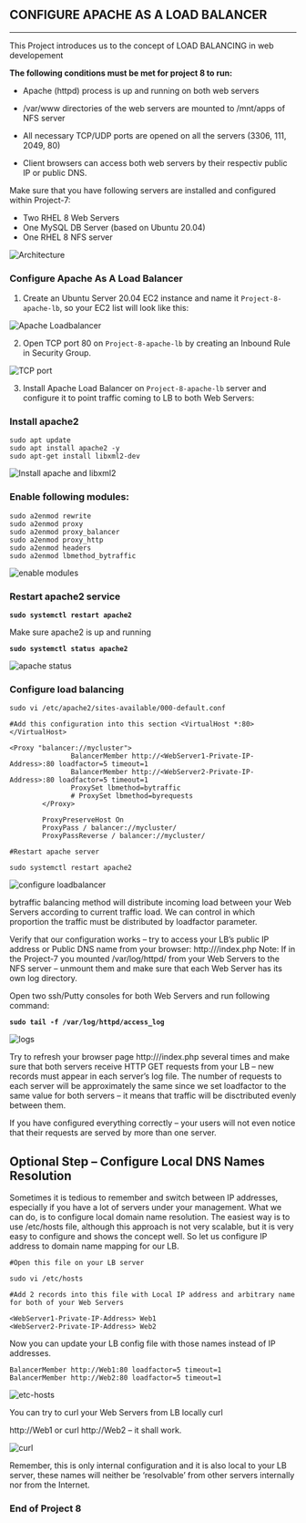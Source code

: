 ## CONFIGURE APACHE AS A LOAD BALANCER
---

This Project introduces us to the concept of LOAD BALANCING in web developement

**The following conditions must be met for project 8 to run:**

* Apache (httpd) process is up and running on both web servers

* /var/www directories of the web servers are mounted to /mnt/apps of NFS server

* All necessary TCP/UDP ports are opened on all the servers (3306, 111, 2049, 80)

* Client browsers can access both web servers by their respectiv public IP or public DNS.

Make sure that you have following servers are installed and configured within Project-7:

* Two RHEL 8 Web Servers
* One MySQL DB Server (based on Ubuntu 20.04)
* One RHEL 8 NFS server

![Architecture](./Images/architecture%20for%20project%208.PNG)

### Configure Apache As A Load Balancer

1. Create an Ubuntu Server 20.04 EC2 instance and name it `Project-8-apache-lb`, so your EC2 list will look like this:

![Apache Loadbalancer](./Images/apache%20load-balancer%20instance.PNG)


2. Open TCP port 80 on `Project-8-apache-lb` by creating an Inbound Rule in Security Group.

![TCP port](./Images/TCp%20port%2080.PNG)

3. Install Apache Load Balancer on `Project-8-apache-lb` server and configure it to point traffic coming to LB to both Web Servers:

### Install apache2
```
sudo apt update
sudo apt install apache2 -y
sudo apt-get install libxml2-dev
```
![Install apache and libxml2](./Images/apache%20install%20and%20libxml2.PNG)

### Enable following modules:
```
sudo a2enmod rewrite
sudo a2enmod proxy
sudo a2enmod proxy_balancer
sudo a2enmod proxy_http
sudo a2enmod headers
sudo a2enmod lbmethod_bytraffic
```
![enable modules](./Images/Enable%20modules.PNG)

### Restart apache2 service

**`sudo systemctl restart apache2`**

Make sure apache2 is up and running

**`sudo systemctl status apache2`**

![apache status](./Images/apache2%20running.PNG)

### Configure load balancing

```
sudo vi /etc/apache2/sites-available/000-default.conf

#Add this configuration into this section <VirtualHost *:80>  </VirtualHost>

<Proxy "balancer://mycluster">
               BalancerMember http://<WebServer1-Private-IP-Address>:80 loadfactor=5 timeout=1
               BalancerMember http://<WebServer2-Private-IP-Address>:80 loadfactor=5 timeout=1
               ProxySet lbmethod=bytraffic
               # ProxySet lbmethod=byrequests
        </Proxy>

        ProxyPreserveHost On
        ProxyPass / balancer://mycluster/
        ProxyPassReverse / balancer://mycluster/

#Restart apache server

sudo systemctl restart apache2
```

![configure loadbalancer](./Images/configure%20loadbalancer.PNG)


bytraffic balancing method will distribute incoming load between your Web Servers according to current traffic load. We can control in which proportion the traffic must be distributed by loadfactor parameter.


Verify that our configuration works – try to access your LB’s public IP address or Public DNS name from your browser:
http://<Load-Balancer-Public-IP-Address-or-Public-DNS-Name>/index.php
Note: If in the Project-7 you mounted /var/log/httpd/ from your Web Servers to the NFS server – unmount them and make sure that each Web Server has its own log directory.

Open two ssh/Putty consoles for both Web Servers and run following command:

**`sudo tail -f /var/log/httpd/access_log`**

![logs](./Images/logs.PNG)

Try to refresh your browser page http://<Load-Balancer-Public-IP-Address-or-Public-DNS-Name>/index.php several times and make sure that both servers receive HTTP GET requests from your LB – new records must appear in each server’s log file. The number of requests to each server will be approximately the same since we set loadfactor to the same value for both servers – it means that traffic will be disctributed evenly between them.


If you have configured everything correctly – your users will not even notice that their requests are served by more than one server.



## Optional Step – Configure Local DNS Names Resolution

Sometimes it is tedious to remember and switch between IP addresses, especially if you have a lot of servers under your management.
What we can do, is to configure local domain name resolution. The easiest way is to use /etc/hosts file, although this approach is not very scalable, but it is very easy to configure and shows the concept well. So let us configure IP address to domain name mapping for our LB.

```
#Open this file on your LB server

sudo vi /etc/hosts

#Add 2 records into this file with Local IP address and arbitrary name for both of your Web Servers

<WebServer1-Private-IP-Address> Web1
<WebServer2-Private-IP-Address> Web2
```


Now you can update your LB config file with those names instead of IP addresses.

```
BalancerMember http://Web1:80 loadfactor=5 timeout=1
BalancerMember http://Web2:80 loadfactor=5 timeout=1
```
![etc-hosts](./Images/sudo%20vi%20etc-hosts.PNG)

You can try to curl your Web Servers from LB locally curl

 http://Web1 or curl http://Web2 – it shall work.

![curl](./Images/curl%20web2.PNG)

Remember, this is only internal configuration and it is also local to your LB server, these names will neither be ‘resolvable’ from other servers internally nor from the Internet.

### End of Project 8